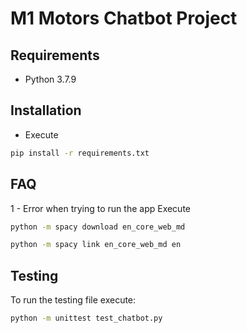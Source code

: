 # M1 Motors Chatbot Project 

## Requirements
* Python 3.7.9

## Installation
- Execute
```sh
pip install -r requirements.txt
```

## FAQ
1 - Error when trying to run the app
Execute
```sh
python -m spacy download en_core_web_md

python -m spacy link en_core_web_md en
```

## Testing
To run the testing file execute:
```sh
python -m unittest test_chatbot.py
```